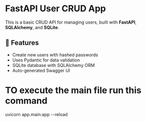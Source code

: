 # FastAPI User CRUD App

This is a basic CRUD API for managing users, built with **FastAPI**, **SQLAlchemy**, and **SQLite**.

## 🔧 Features
- Create new users with hashed passwords
- Uses Pydantic for data validation
- SQLite database with SQLAlchemy ORM
- Auto-generated Swagger UI


# TO execute the main file run this command
uvicorn app.main:app --reload

